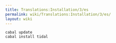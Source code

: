 ```yaml
---
title: Translations:Installation/3/es
permalink: wiki/Translations:Installation/3/es/
layout: wiki
---
```


``` shell
cabal update
cabal install tidal
```
